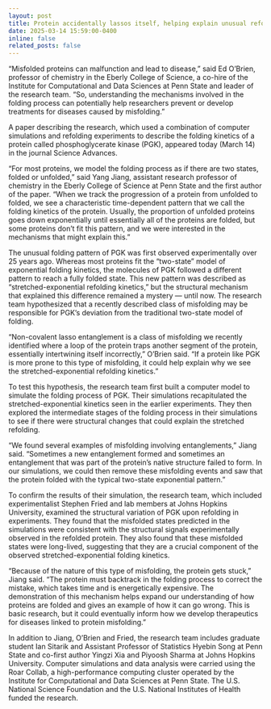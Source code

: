 ```yaml
---
layout: post
title: Protein accidentally lassos itself, helping explain unusual refolding behavior (Sci. Adv paper)
date: 2025-03-14 15:59:00-0400
inline: false
related_posts: false
---
```


“Misfolded proteins can malfunction and lead to disease,” said Ed O’Brien, professor of chemistry in the Eberly College of Science, a co-hire of the Institute for Computational and Data Sciences at Penn State and leader of the research team. “So, understanding the mechanisms involved in the folding process can potentially help researchers prevent or develop treatments for diseases caused by misfolding.”

A paper describing the research, which used a combination of computer simulations and refolding experiments to describe the folding kinetics of a protein called phosphoglycerate kinase (PGK), appeared today (March 14) in the journal Science Advances.

“For most proteins, we model the folding process as if there are two states, folded or unfolded,” said Yang Jiang, assistant research professor of chemistry in the Eberly College of Science at Penn State and the first author of the paper. “When we track the progression of a protein from unfolded to folded, we see a characteristic time-dependent pattern that we call the folding kinetics of the protein. Usually, the proportion of unfolded proteins goes down exponentially until essentially all of the proteins are folded, but some proteins don’t fit this pattern, and we were interested in the mechanisms that might explain this.”

The unusual folding pattern of PGK was first observed experimentally over 25 years ago. Whereas most proteins fit the “two-state” model of exponential folding kinetics, the molecules of PGK followed a different pattern to reach a fully folded state. This new pattern was described as “stretched-exponential refolding kinetics,” but the structural mechanism that explained this difference remained a mystery — until now. The research team hypothesized that a recently described class of misfolding may be responsible for PGK’s deviation from the traditional two-state model of folding.

“Non-covalent lasso entanglement is a class of misfolding we recently identified where a loop of the protein traps another segment of the protein, essentially intertwining itself incorrectly,” O’Brien said. “If a protein like PGK is more prone to this type of misfolding, it could help explain why we see the stretched-exponential refolding kinetics.”

To test this hypothesis, the research team first built a computer model to simulate the folding process of PGK. Their simulations recapitulated the stretched-exponential kinetics seen in the earlier experiments. They then explored the intermediate stages of the folding process in their simulations to see if there were structural changes that could explain the stretched refolding.

“We found several examples of misfolding involving entanglements,” Jiang said. “Sometimes a new entanglement formed and sometimes an entanglement that was part of the protein’s native structure failed to form. In our simulations, we could then remove these misfolding events and saw that the protein folded with the typical two-state exponential pattern.”

To confirm the results of their simulation, the research team, which included experimentalist Stephen Fried and lab members at Johns Hopkins University, examined the structural variation of PGK upon refolding in experiments. They found that the misfolded states predicted in the simulations were consistent with the structural signals experimentally observed in the refolded protein. They also found that these misfolded states were long-lived, suggesting that they are a crucial component of the observed stretched-exponential folding kinetics.

“Because of the nature of this type of misfolding, the protein gets stuck,” Jiang said. “The protein must backtrack in the folding process to correct the mistake, which takes time and is energetically expensive. The demonstration of this mechanism helps expand our understanding of how proteins are folded and gives an example of how it can go wrong. This is basic research, but it could eventually inform how we develop therapeutics for diseases linked to protein misfolding.”

In addition to Jiang, O’Brien and Fried, the research team includes graduate student Ian Sitarik and Assistant Professor of Statistics Hyebin Song at Penn State and co-first author Yingzi Xia and Piyoosh Sharma at Johns Hopkins University. Computer simulations and data analysis were carried using the Roar Collab, a high-performance computing cluster operated by the Institute for Computational and Data Sciences at Penn State. The U.S. National Science Foundation and the U.S. National Institutes of Health funded the research.
